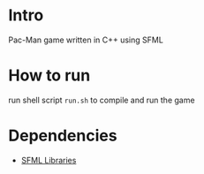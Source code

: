 # Intro

Pac-Man game written in C++ using SFML

# How to run

run shell script `run.sh` to compile and run the game

# Dependencies

- [SFML Libraries](http://sfml-dev.org)
